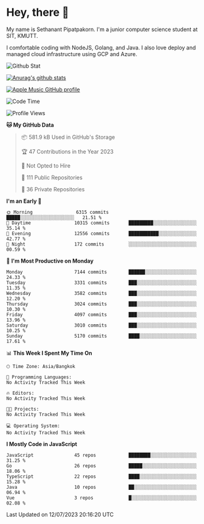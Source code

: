 # Hey, there 🙌
My name is Sethanant Pipatpakorn. I'm a junior computer science student at SIT, KMUTT.

I comfortable coding with NodeJS, Golang, and Java. I also love deploy and managed cloud infrastructure using GCP and Azure.

![Github Stat](https://github-profile-summary-cards.vercel.app/api/cards/profile-details?username=thetkpark&theme=dracula)

[![Anurag's github stats](https://github-readme-stats.vercel.app/api?username=thetkpark&count_private=true&show_icons=true&theme=tokyonight)](https://github.com/anuraghazra/github-readme-stats)

[![Apple Music GitHub profile](https://apple-music-github-profile.rayriffy.com/theme/light.svg?uid=000347.6120fcbefcb74cd59d65c108cc315787.1333)](https://github.com/rayriffy/apple-music-github-profile)

<!--START_SECTION:waka-->
![Code Time](http://img.shields.io/badge/Code%20Time-1%2C015%20hrs%2019%20mins-blue)

![Profile Views](http://img.shields.io/badge/Profile%20Views-0-blue)

**🐱 My GitHub Data** 

> 📦 581.9 kB Used in GitHub's Storage 
 > 
> 🏆 47 Contributions in the Year 2023
 > 
> 🚫 Not Opted to Hire
 > 
> 📜 111 Public Repositories 
 > 
> 🔑 36 Private Repositories 
 > 
**I'm an Early 🐤** 

```text
🌞 Morning                6315 commits        █████░░░░░░░░░░░░░░░░░░░░   21.51 % 
🌆 Daytime                10315 commits       █████████░░░░░░░░░░░░░░░░   35.14 % 
🌃 Evening                12556 commits       ███████████░░░░░░░░░░░░░░   42.77 % 
🌙 Night                  172 commits         ░░░░░░░░░░░░░░░░░░░░░░░░░   00.59 % 
```
📅 **I'm Most Productive on Monday** 

```text
Monday                   7144 commits        ██████░░░░░░░░░░░░░░░░░░░   24.33 % 
Tuesday                  3331 commits        ███░░░░░░░░░░░░░░░░░░░░░░   11.35 % 
Wednesday                3582 commits        ███░░░░░░░░░░░░░░░░░░░░░░   12.20 % 
Thursday                 3024 commits        ███░░░░░░░░░░░░░░░░░░░░░░   10.30 % 
Friday                   4097 commits        ███░░░░░░░░░░░░░░░░░░░░░░   13.96 % 
Saturday                 3010 commits        ███░░░░░░░░░░░░░░░░░░░░░░   10.25 % 
Sunday                   5170 commits        ████░░░░░░░░░░░░░░░░░░░░░   17.61 % 
```


📊 **This Week I Spent My Time On** 

```text
🕑︎ Time Zone: Asia/Bangkok

💬 Programming Languages: 
No Activity Tracked This Week

🔥 Editors: 
No Activity Tracked This Week

🐱‍💻 Projects: 
No Activity Tracked This Week

💻 Operating System: 
No Activity Tracked This Week
```

**I Mostly Code in JavaScript** 

```text
JavaScript               45 repos            ████████░░░░░░░░░░░░░░░░░   31.25 % 
Go                       26 repos            █████░░░░░░░░░░░░░░░░░░░░   18.06 % 
TypeScript               22 repos            ████░░░░░░░░░░░░░░░░░░░░░   15.28 % 
Java                     10 repos            ██░░░░░░░░░░░░░░░░░░░░░░░   06.94 % 
Vue                      3 repos             █░░░░░░░░░░░░░░░░░░░░░░░░   02.08 % 
```




 Last Updated on 12/07/2023 20:16:20 UTC
<!--END_SECTION:waka-->
